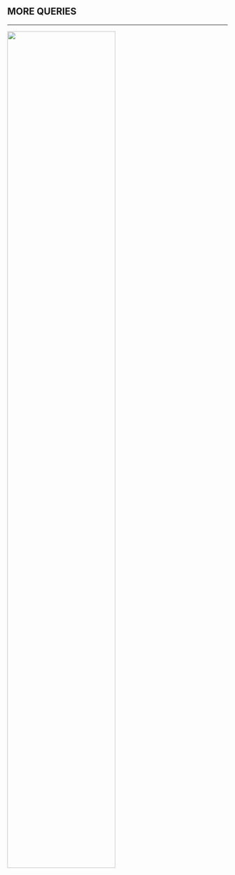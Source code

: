<h2> MORE QUERIES  </h2>
<hr>
<img src = "https://encrypted-tbn0.gstatic.com/images?q=tbn:ANd9GcQCiI5rsFe6P5pdXpCHNX5_K5yxt00DNPueUw&usqp=CAU" width = 70% >
